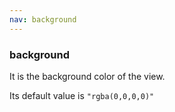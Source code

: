 ```yaml
---
nav: background
---
```


### background

It is the background color of the view.

Its default value is `"rgba(0,0,0,0)"`
